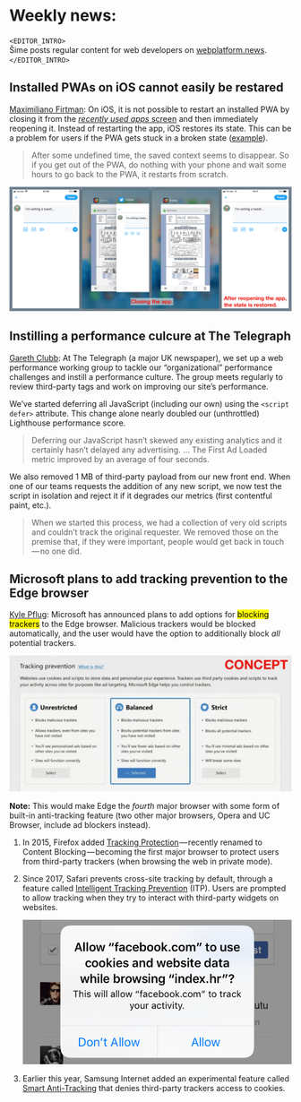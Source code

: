 # Weekly news: 

`<EDITOR_INTRO>`  
Šime posts regular content for web developers on [webplatform.news](https://webplatform.news).  
`</EDITOR_INTRO>`

## Installed PWAs on iOS cannot easily be restared

[Maximiliano Firtman](https://mobile.twitter.com/firt/status/1110649483614961669): On iOS, it is not possible to restart an installed PWA by closing it from the [_recently used apps_ screen](https://support.apple.com/en-us/HT201330) and then immediately reopening it. Instead of restarting the app, iOS restores its state. This can be a problem for users if the PWA gets stuck in a broken state ([example](https://mobile.twitter.com/croozeus/status/1116194635242598400)).

> After some undefined time, the saved context seems to disappear. So if you get out of the PWA, do nothing with your phone and wait some hours to go back to the PWA, it restarts from scratch.

![](/media/ios-pwa-restart.png)

## Instilling a performance culcure at The Telegraph

[Gareth Clubb](https://mobile.twitter.com/digitalclubb/status/1123245409953034240): At The Telegraph (a major UK newspaper), we set up a web performance working group to tackle our “organizational” performance challenges and instill a performance culture. The group meets regularly to review third-party tags and work on improving our site’s performance.

We’ve started deferring all JavaScript (including our own) using the `<script defer>` attribute. This change alone nearly doubled our (unthrottled) Lighthouse performance score.

> Deferring our JavaScript hasn’t skewed any existing analytics and it certainly hasn’t delayed any advertising. … The First Ad Loaded metric improved by an average of four seconds.

We also removed 1 MB of third-party payload from our new front end. When one of our teams requests the addition of any new script, we now test the script in isolation and reject it if it degrades our metrics (first contentful paint, etc.).

> When we started this process, we had a collection of very old scripts and couldn’t track the original requester. We removed those on the premise that, if they were important, people would get back in touch — no one did.
  
## Microsoft plans to add tracking prevention to the Edge browser

[Kyle Pflug](https://blogs.windows.com/msedgedev/2019/05/06/edge-chromium-build-2019-pwa-ie-mode-devtools/): Microsoft has announced plans to add options for <mark>blocking trackers</mark> to the Edge browser. Malicious trackers would be blocked automatically, and the user would have the option to additionally block _all_ potential trackers.

![](/media/edge-tracking-prevention.jpg)

**Note:** This would make Edge the _fourth_ major browser with some form of built-in anti-tracking feature (two other major browsers, Opera and UC Browser, include ad blockers instead).

1. In 2015, Firefox added [Tracking Protection](https://blog.mozilla.org/futurereleases/2015/09/23/help-test-private-browsing-with-tracking-protection-in-firefox-beta/) — recently renamed to Content Blocking — becoming the first major browser to protect users from third-party trackers (when browsing the web in private mode).

1. Since 2017, Safari prevents cross-site tracking by default, through a feature called [Intelligent Tracking Prevention](https://webkit.org/blog/7675/intelligent-tracking-prevention/) (ITP). Users are prompted to allow tracking when they try to interact with third-party widgets on websites.

   ![](/media/safari-tracking-prompt.png)

1. Earlier this year, Samsung Internet added an experimental feature called [Smart Anti-Tracking](https://medium.com/samsung-internet-dev/new-year-new-samsung-internet-b74f282e4429) that denies third-party trackers access to cookies.
